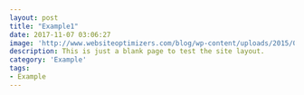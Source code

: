 ```yaml
---
layout: post
title: "Example1"
date: 2017-11-07 03:06:27
image: 'http://www.websiteoptimizers.com/blog/wp-content/uploads/2015/03/example-stamp.jpg'
description: This is just a blank page to test the site layout.
category: 'Example'
tags:
- Example
---
```

